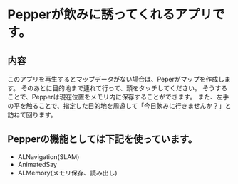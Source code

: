 # Pepperが飲みに誘ってくれるアプリです。

## 内容

このアプリを再生するとマップデータがない場合は、Peperがマップを作成します。
そのあとに目的地まで連れて行って、頭をタッチしてください。
そうすることで、Pepperは現在位置をメモリ内に保存することができます。
また、左手の平を触ることで、指定した目的地を周遊して「今日飲みに行きませんか？」と訪ねて回ります。

## Pepperの機能としては下記を使っています。
* ALNavigation(SLAM)
* AnimatedSay
* ALMemory(メモリ保存、読み出し)

